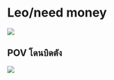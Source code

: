 # Leo/need money

![](https://media.tenor.com/dfOSGgqJRLoAAAAd/mochizuki-honami-pjsk.gif)

## POV โดนบิดตัง

![](https://media.tenor.com/fCyy5ic1nskAAAAC/honami-mochizuki.gif)
